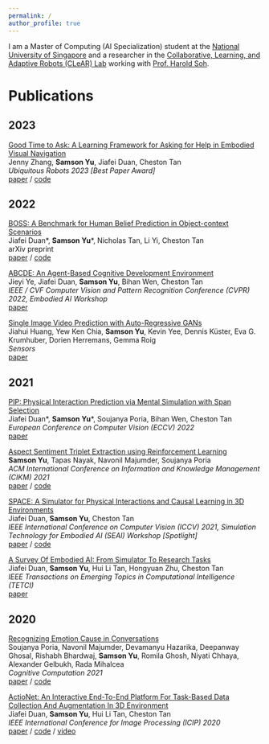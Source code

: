 ```yaml
---
permalink: /
author_profile: true
---
```


I am a Master of Computing (AI Specialization) student at the [National University of Singapore](https://nus.edu.sg/) and a researcher in the [Collaborative, Learning, and Adaptive Robots (CLeAR) Lab](https://clear-nus.github.io/) working with [Prof. Harold Soh](https://haroldsoh.com/).

<!-- Previously, I held these positions:
- Researcher at the [Agency for Science, Technology and Research (A*STAR)](https://www.a-star.edu.sg/), worked with [Dr. Cheston Tan](https://www.a-star.edu.sg/cfar/about-cfar/our-team/dr-cheston-tan) and [Dr. Zhu Hongyuan](https://scholar.google.com/citations?user=XTk3sYAAAAAJ&hl=en).
- Researcher in the [DeCLaRe Lab](https://declare-lab.net/) at the [Singapore University of Technology and Design](https://sutd.edu.sg/) (SUTD), worked with [Prof. Soujanya Poria](https://sporia.info/).
- Computer science undergraduate student at [SUTD](https://istd.sutd.edu.sg/), graduated with Honours with Distinction. -->

# Publications
## 2023
[Good Time to Ask: A Learning Framework for Asking for Help in Embodied Visual Navigation](https://arxiv.org/abs/2206.10606)<br />
Jenny Zhang, **Samson Yu**, Jiafei Duan, Cheston Tan<br />
*Ubiquitous Robots 2023 [Best Paper Award]*<br />
[paper](https://arxiv.org/abs/2206.10606) / [code](https://github.com/jennyzzt/good_time_to_ask)

## 2022
[BOSS: A Benchmark for Human Belief Prediction in Object-context Scenarios](https://arxiv.org/abs/2206.10665)<br />
Jiafei Duan\*, **Samson Yu**\*, Nicholas Tan, Li Yi, Cheston Tan<br />
arXiv preprint<br />
[paper](https://arxiv.org/abs/2206.10665) / [code](https://github.com/SamsonYuBaiJian/boss)

[ABCDE: An Agent-Based Cognitive Development Environment](https://embodied-ai.org/papers/2022/1.pdf)<br />
Jieyi Ye, Jiafei Duan, **Samson Yu**, Bihan Wen, Cheston Tan<br />
*IEEE / CVF Computer Vision and Pattern Recognition Conference (CVPR) 2022, Embodied AI Workshop*<br />
[paper](https://embodied-ai.org/papers/2022/1.pdf)

[Single Image Video Prediction with Auto-Regressive GANs](https://www.mdpi.com/1424-8220/22/9/3533)<br />
 Jiahui Huang, Yew Ken Chia, **Samson Yu**, Kevin Yee, Dennis Küster, Eva G. Krumhuber, Dorien Herremans, Gemma Roig<br />
*Sensors*<br />
[paper](https://www.mdpi.com/1424-8220/22/9/3533)

## 2021
[PIP: Physical Interaction Prediction via Mental Simulation with Span Selection](https://arxiv.org/abs/2109.04683)<br />
Jiafei Duan\*, **Samson Yu**\*, Soujanya Poria, Bihan Wen, Cheston Tan<br />
*European Conference on Computer Vision (ECCV) 2022*<br />
[paper](https://arxiv.org/abs/2109.04683)

[Aspect Sentiment Triplet Extraction using Reinforcement Learning](https://arxiv.org/abs/2108.06107)<br />
**Samson Yu**, Tapas Nayak, Navonil Majumder, Soujanya Poria<br />
*ACM International Conference on Information and Knowledge Management (CIKM) 2021*<br />
[paper](https://arxiv.org/abs/2108.06107) / [code](https://github.com/declare-lab/ASTE-RL)

[SPACE: A Simulator for Physical Interactions and Causal Learning in 3D Environments](https://arxiv.org/abs/2108.06180)<br />
Jiafei Duan, **Samson Yu**, Cheston Tan<br />
*IEEE International Conference on Computer Vision (ICCV) 2021, Simulation Technology for Embodied AI (SEAI) Workshop [Spotlight]*<br />
[paper](https://arxiv.org/abs/2108.06180) / [code](https://github.com/jiafei1224/SPACE)

[A Survey Of Embodied AI: From Simulator To Research Tasks](https://arxiv.org/abs/2103.04918)<br />
Jiafei Duan, **Samson Yu**, Hui Li Tan, Hongyuan Zhu, Cheston Tan<br />
*IEEE Transactions on Emerging Topics in Computational Intelligence (TETCI)*<br />
[paper](https://arxiv.org/abs/2103.04918)

## 2020
[Recognizing Emotion Cause in Conversations](https://arxiv.org/abs/2012.11820)<br />
Soujanya Poria, Navonil Majumder, Devamanyu Hazarika, Deepanway Ghosal, Rishabh Bhardwaj, **Samson Yu**, Romila Ghosh, Niyati Chhaya, Alexander Gelbukh, Rada Mihalcea<br />
*Cognitive Computation 2021*<br />
[paper](https://arxiv.org/abs/2012.11820) / [code](https://github.com/declare-lab/RECCON)

[ActioNet: An Interactive End-To-End Platform For Task-Based Data Collection And Augmentation In 3D Environment](https://arxiv.org/abs/2010.01357)<br />
Jiafei Duan, **Samson Yu**, Hui Li Tan, Cheston Tan<br />
*IEEE International Conference for Image Processing (ICIP) 2020*<br />
[paper](https://arxiv.org/abs/2010.01357) / [code](https://github.com/SamsonYuBaiJian/actionet) / [video](https://www.youtube.com/watch?v=nZAegJgGe8E)
